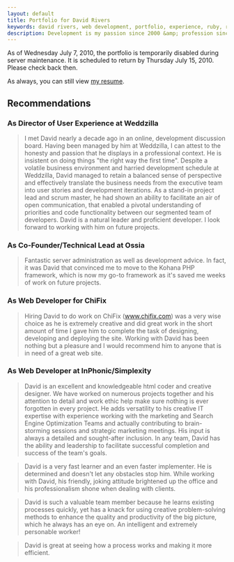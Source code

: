 ```yaml
---
layout: default
title: Portfolio for David Rivers
keywords: david rivers, web development, portfolio, experience, ruby, rails, user experience
description: Development is my passion since 2000 &amp; profession since 2006. I enrich projects with my SEO experience &amp; aptitude for user experience.
---
```


As of Wednesday July 7, 2010, the portfolio is temporarily disabled during server maintenance. It is scheduled to return by Thursday July 15, 2010. Please check back then.

As always, you can still view [my resume](http://docs.google.com/Doc?docid=0AYFRqS7-epHlZGRteGJ3MzRfNWY4Zms2amcy&hl=en).

## Recommendations

### As Director of User Experience at Weddzilla

> I met David nearly a decade ago in an online, development discussion board. Having been managed by him at Weddzilla, I can attest to the honesty and passion that he displays in a professional context. He is insistent on doing things "the right way the first time". Despite a volatile business environment and harried development schedule at Weddzilla, David managed to retain a balanced sense of perspective and effectively translate the business needs from the executive team into user stories and development iterations. As a stand-in project lead and scrum master, he had shown an ability to facilitate an air of open communication, that enabled a pivotal understanding of priorities and code functionality between our segmented team of developers. David is a natural leader and proficient developer. I look forward to working with him on future projects.

### As Co-Founder/Technical Lead at Ossia

> Fantastic server administration as well as development advice. In fact, it was David that convinced me to move to the Kohana PHP framework, which is now my go-to framework as it's saved me weeks of work on future projects.

### As Web Developer for ChiFix

> Hiring David to do work on ChiFix (www.chifix.com) was a very wise choice as he is extremely creative and did great work in the short amount of time I gave him to complete the task of designing, developing and deploying the site. Working with David has been nothing but a pleasure and I would recommend him to anyone that is in need of a great web site.

### As Web Developer at InPhonic/Simplexity

> David is an excellent and knowledgeable html coder and creative designer. We have worked on numerous projects together and his attention to detail and work ethic help make sure nothing is ever forgotten in every project. He adds versatility to his creative IT expertise with experience working with the marketing and Search Engine Optimization Teams and actually contributing to brain-storming sessions and strategic marketing meetings. His input is always a detailed and sought-after inclusion. In any team, David has the ability and leadership to facilitate successful completion and success of the team's goals.

> David is a very fast learner and an even faster implementer. He is determined and doesn't let any obstacles stop him. While working with David, his friendly, joking attitude brightened up the office and his professionalism shone when dealing with clients.

> David is such a valuable team member because he learns existing processes quickly, yet has a knack for using creative problem-solving methods to enhance the quality and productivity of the big picture, which he always has an eye on. An intelligent and extremely personable worker!

> David is great at seeing how a process works and making it more efficient.
